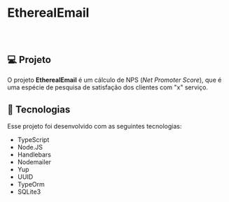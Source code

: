 # EtherealEmail
##

<br>

## 💻 Projeto

O projeto <b>EtherealEmail</b> é um cálculo de NPS (<i>Net Promoter Score</i>), que é uma espécie de pesquisa de satisfação dos clientes com "x" serviço.

## 🚀 Tecnologias

Esse projeto foi desenvolvido com as seguintes tecnologias:

- TypeScript
- Node.JS
- Handlebars
- Nodemailer
- Yup
- UUID
- TypeOrm
- SQLite3

